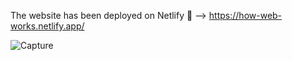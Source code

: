 The website has been deployed on Netlify 🔗 --> https://how-web-works.netlify.app/

![Capture](https://user-images.githubusercontent.com/43856395/115306729-e7a9b500-a170-11eb-9df9-611aed9528b1.JPG)
